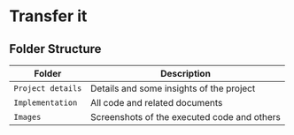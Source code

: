 # Transfer it


## Folder Structure
Folder             | Description
-------------------| -----------------------------------------
`Project details` | Details and some insights of the project
`Implementation` | All code and related documents
`Images`         | Screenshots of the executed code and others
